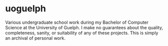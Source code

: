 uoguelph
========

Various undergraduate school work during my Bachelor of Computer Science at the University of Guelph. I make no guarantees about the quality, completeness, sanity, or suitability of any of these projects. This is simply an archival of personal work.